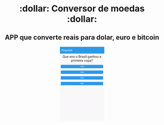 <h1 align="center">:dollar: Conversor de moedas :dollar:</h1> 
<h2 align="center">APP que converte reais para dolar, euro e bitcoin </h2>
<p align="center"><img src="ezgif.com-gif-maker (1).gif
"/></p>



